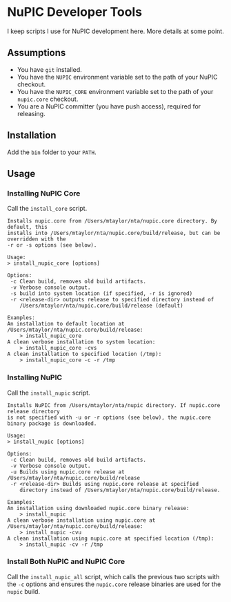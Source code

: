 # NuPIC Developer Tools

I keep scripts I use for NuPIC development here. More details at some point.

## Assumptions

- You have `git` installed.
- You have the `NUPIC` environment variable set to the path of your NuPIC checkout.
- You have the `NUPIC_CORE` environment variable set to the path of your `nupic.core` checkout.
- You are a NuPIC committer (you have push access), required for releasing.

## Installation

Add the `bin` folder to your `PATH`.

## Usage

### Installing NuPIC Core

Call the `install_core` script.

```
Installs nupic.core from /Users/mtaylor/nta/nupic.core directory. By default, this
installs into /Users/mtaylor/nta/nupic.core/build/release, but can be overridden with the
-r or -s options (see below).

Usage:
> install_nupic_core [options]

Options:
 -c Clean build, removes old build artifacts.
 -v Verbose console output.
 -s build into system location (if specified, -r is ignored)
 -r <release-dir> outputs release to specified directory instead of
    /Users/mtaylor/nta/nupic.core/build/release (default)

Examples:
An installation to default location at /Users/mtaylor/nta/nupic.core/build/release:
    > install_nupic_core
A clean verbose installation to system location:
    > install_nupic_core -cvs
A clean installation to specified location (/tmp):
    > install_nupic_core -c -r /tmp
```

### Installing NuPIC

Call the `install_nupic` script.

```
Installs NuPIC from /Users/mtaylor/nta/nupic directory. If nupic.core release directory
is not specified with -u or -r options (see below), the nupic.core
binary package is downloaded.

Usage:
> install_nupic [options]

Options:
 -c Clean build, removes old build artifacts.
 -v Verbose console output.
 -u Builds using nupic.core release at /Users/mtaylor/nta/nupic.core/build/release
 -r <release-dir> Builds using nupic.core release at specified
    directory instead of /Users/mtaylor/nta/nupic.core/build/release.

Examples:
An installation using downloaded nupic.core binary release:
    > install_nupic
A clean verbose installation using nupic.core at
/Users/mtaylor/nta/nupic.core/build/release:
    > install_nupic -cvu
A clean installation using nupic.core at specified location (/tmp):
    > install_nupic -cv -r /tmp
```

### Install Both NuPIC and NuPIC Core

Call the `install_nupic_all` script, which calls the previous two scripts with the `-c` options and ensures the `nupic.core` release binaries are used for the `nupic` build. 
